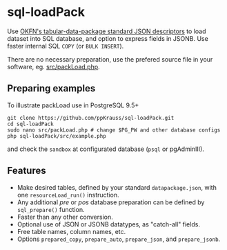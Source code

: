 # sql-loadPack
Use [OKFN's tabular-data-package standard JSON descriptors](http://data.okfn.org/doc/tabular-data-package) to load dataset into SQL database, and option to express fields in JSONB. Use faster internal SQL `COPY` (or `BULK INSERT`).

There are no necessary preparation, use the prefered source file in your software, eg. [src/packLoad.php](src/packLoad.php).

## Preparing examples
To illustrate packLoad use in PostgreSQL 9.5+

```
git clone https://github.com/ppKrauss/sql-loadPack.git
cd sql-loadPack
sudo nano src/packLoad.php # change $PG_PW and other database configs
php sql-loadPack/src/example.php
```

and check the `sandbox` at configurated database (`psql`  or pgAdminIII). 

## Features

* Make desired tables, defined by your standard `datapackage.json`, with one `resourceLoad_run()` instruction. 
* Any additional *pre* or *pos* database preparation can be defined by `sql_prepare()` function.
* Faster than any other conversion. 
* Optional use of JSON or JSONB datatypes, as "catch-all" fields.
* Free table names, column names, etc.
* Options `prepared_copy`, `prepare_auto`, `prepare_json`, and `prepare_jsonb`.
